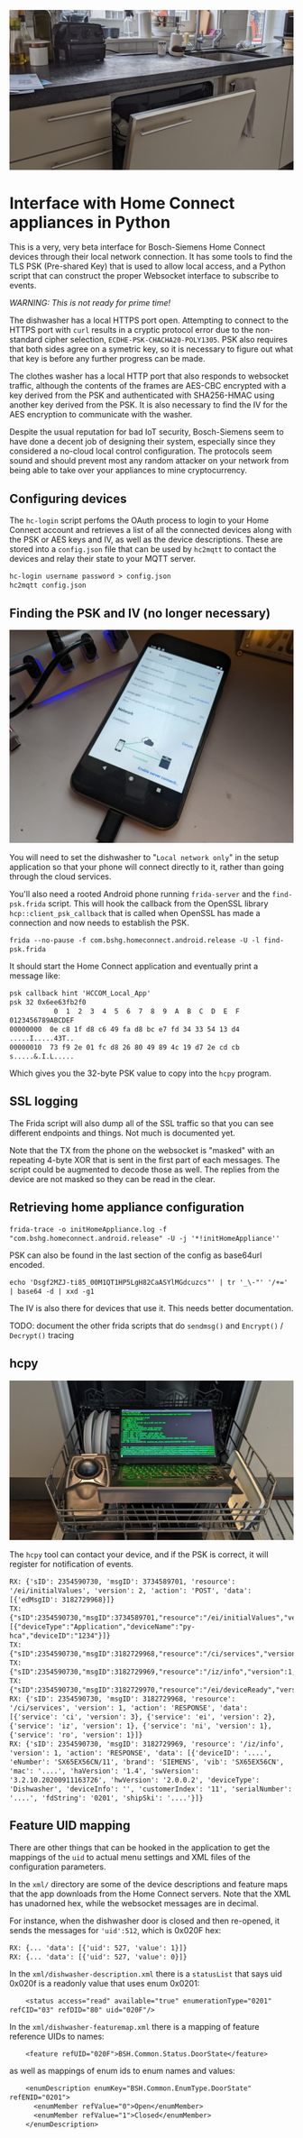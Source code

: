 ![dishwasher installed in a kitchen](images/dishwasher.jpg)

# Interface with Home Connect appliances in Python

This is a very, very beta interface for Bosch-Siemens Home Connect
devices through their local network connection.  It has some tools
to find the TLS PSK (Pre-shared Key) that is used to allow local
access, and a Python script that can construct the proper Websocket
interface to subscribe to events.

*WARNING: This is not ready for prime time!*

The dishwasher has a local HTTPS port open.  Attempting to connect to
the HTTPS port with `curl` results in a cryptic protocol error
due to the non-standard cipher selection, `ECDHE-PSK-CHACHA20-POLY1305`.
PSK also requires that both sides agree on a symetric key,
so it is necessary to figure out what that key is before any
further progress can be made.

The clothes washer has a local HTTP port that also responds to websocket
traffic, although the contents of the frames are AES-CBC encrypted with a key
derived from the PSK and authenticated with SHA256-HMAC using another
key derived from the PSK.  It is also necessary to find the IV for the AES
encryption to communicate with the washer.

Despite the usual reputation for bad IoT security, Bosch-Siemens seem to
have done a decent job of designing their system, especially since they
considered a no-cloud local control configuration.  The protocols seem
sound and should prevent most any random attacker on your network from
being able to take over your appliances to mine cryptocurrency.

## Configuring devices

The `hc-login` script perfoms the OAuth process to login to your
Home Connect account and retrieves a list of all the connected devices
along with the PSK or AES keys and IV, as well as the device descriptions.
These are stored into a `config.json` file that can be used by `hc2mqtt`
to contact the devices and relay their state to your MQTT server.

```
hc-login username password > config.json
hc2mqtt config.json
```

## Finding the PSK and IV (no longer necessary)

![application setup screen](images/network-setup.jpg)

You will need to set the dishwasher to "`Local network only`"
in the setup application so that your phone will connect
directly to it, rather than going through the cloud services.

You'll also need a rooted Android phone running `frida-server`
and the `find-psk.frida` script.  This will hook the callback
from the OpenSSL library `hcp::client_psk_callback` that is called
when OpenSSL has made a connection and now needs to establish
the PSK.

```
frida --no-pause -f com.bshg.homeconnect.android.release -U -l find-psk.frida
```

It should start the Home Connect application and eventually
print a message like:

```
psk callback hint 'HCCOM_Local_App'
psk 32 0x6ee63fb2f0
           0  1  2  3  4  5  6  7  8  9  A  B  C  D  E  F  0123456789ABCDEF
00000000  0e c8 1f d8 c6 49 fa d8 bc e7 fd 34 33 54 13 d4  .....I.....43T..
00000010  73 f9 2e 01 fc d8 26 80 49 89 4c 19 d7 2e cd cb  s.....&.I.L.....
```

Which gives you the 32-byte PSK value to copy into the `hcpy` program.

## SSL logging

The Frida script will also dump all of the SSL traffic so that you can
see different endpoints and things.  Not much is documented yet.

Note that the TX from the phone on the websocket is "masked" with an
repeating 4-byte XOR that is sent in the first part of each messages.
The script could be augmented to decode those as well.
The replies from the device are not masked so they can be read in the clear.

## Retrieving home appliance configuration

```
frida-trace -o initHomeAppliance.log -f "com.bshg.homeconnect.android.release" -U -j '*!initHomeAppliance''
```

PSK can also be found in the last section of the config as base64url encoded.

```
echo 'Dsgf2MZJ-ti85_00M1QT1HP5LgH82CaASYlMGdcuzcs"' | tr '_\-"' '/+=' | base64 -d | xxd -g1
```

The IV is also there for devices that use it.  This needs better documentation.

TODO: document the other frida scripts that do `sendmsg()` and `Encrypt()` / `Decrypt()` tracing



## hcpy

![laptop in a dishwasher](images/laptop.jpg)

The `hcpy` tool can contact your device, and if the PSK is correct, it will
register for notification of events.

```
RX: {'sID': 2354590730, 'msgID': 3734589701, 'resource': '/ei/initialValues', 'version': 2, 'action': 'POST', 'data': [{'edMsgID': 3182729968}]}
TX: {"sID":2354590730,"msgID":3734589701,"resource":"/ei/initialValues","version":2,"action":"RESPONSE","data":[{"deviceType":"Application","deviceName":"py-hca","deviceID":"1234"}]}
TX: {"sID":2354590730,"msgID":3182729968,"resource":"/ci/services","version":1,"action":"GET"}
TX: {"sID":2354590730,"msgID":3182729969,"resource":"/iz/info","version":1,"action":"GET"}
TX: {"sID":2354590730,"msgID":3182729970,"resource":"/ei/deviceReady","version":2,"action":"NOTIFY"}
RX: {'sID': 2354590730, 'msgID': 3182729968, 'resource': '/ci/services', 'version': 1, 'action': 'RESPONSE', 'data': [{'service': 'ci', 'version': 3}, {'service': 'ei', 'version': 2}, {'service': 'iz', 'version': 1}, {'service': 'ni', 'version': 1}, {'service': 'ro', 'version': 1}]}
RX: {'sID': 2354590730, 'msgID': 3182729969, 'resource': '/iz/info', 'version': 1, 'action': 'RESPONSE', 'data': [{'deviceID': '....', 'eNumber': 'SX65EX56CN/11', 'brand': 'SIEMENS', 'vib': 'SX65EX56CN', 'mac': '....', 'haVersion': '1.4', 'swVersion': '3.2.10.20200911163726', 'hwVersion': '2.0.0.2', 'deviceType': 'Dishwasher', 'deviceInfo': '', 'customerIndex': '11', 'serialNumber': '....', 'fdString': '0201', 'shipSki': '....'}]}
```

## Feature UID mapping

There are other things that can be hooked in the application
to get the mappings of the `uid` to actual menu settings and
XML files of the configuration parameters.

In the `xml/` directory are some of the device descriptions
and feature maps that the app downloads from the Home Connect
servers.  Note that the XML has unadorned hex, while the
websocket messages are in decimal.

For instance, when the dishwasher door is closed and then
re-opened, it sends the messages for `'uid':512`, which is 0x020F hex:

```
RX: {... 'data': [{'uid': 527, 'value': 1}]}
RX: {... 'data': [{'uid': 527, 'value': 0}]}
```

In the `xml/dishwasher-description.xml` there is a `statusList`
that says uid 0x020f is a readonly value that uses enum 0x0201:

```
    <status access="read" available="true" enumerationType="0201" refCID="03" refDID="80" uid="020F"/>
```

In the `xml/dishwasher-featuremap.xml` there is a mapping of feature
reference UIDs to names:

```
    <feature refUID="020F">BSH.Common.Status.DoorState</feature>
```

as well as mappings of enum ids to enum names and values:

```
    <enumDescription enumKey="BSH.Common.EnumType.DoorState" refENID="0201">
      <enumMember refValue="0">Open</enumMember>
      <enumMember refValue="1">Closed</enumMember>
    </enumDescription>
```


